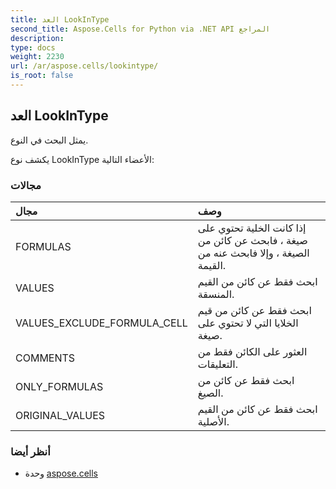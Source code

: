 ```yaml
---
title: العد LookInType
second_title: Aspose.Cells for Python via .NET API المراجع
description:
type: docs
weight: 2230
url: /ar/aspose.cells/lookintype/
is_root: false
---
```

##  العد LookInType
يمثل البحث في النوع.



يكشف نوع LookInType الأعضاء التالية:

###  مجالات
| مجال| وصف|
| :- | :- |
| FORMULAS |إذا كانت الخلية تحتوي على صيغة ، فابحث عن كائن من الصيغة ، وإلا فابحث عنه من القيمة.|
| VALUES | ابحث فقط عن كائن من القيم المنسقة.|
| VALUES_EXCLUDE_FORMULA_CELL | ابحث فقط عن كائن من قيم الخلايا التي لا تحتوي على صيغة.|
| COMMENTS | العثور على الكائن فقط من التعليقات.|
| ONLY_FORMULAS | ابحث فقط عن كائن من الصيغ.|
| ORIGINAL_VALUES | ابحث فقط عن كائن من القيم الأصلية.|



###  أنظر أيضا
* وحدة [aspose.cells](..)
